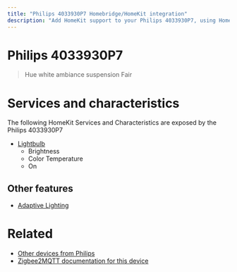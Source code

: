 ```yaml
---
title: "Philips 4033930P7 Homebridge/HomeKit integration"
description: "Add HomeKit support to your Philips 4033930P7, using Homebridge, Zigbee2MQTT and homebridge-z2m."
---
```

<!---
This file has been GENERATED using src/docgen/docgen.ts
DO NOT EDIT THIS FILE MANUALLY!
-->
# Philips 4033930P7
> Hue white ambiance suspension Fair


# Services and characteristics
The following HomeKit Services and Characteristics are exposed by
the Philips 4033930P7

* [Lightbulb](../../light.md)
  * Brightness
  * Color Temperature
  * On

## Other features
* [Adaptive Lighting](../../light.md)

# Related
* [Other devices from Philips](../index.md#philips)
* [Zigbee2MQTT documentation for this device](https://www.zigbee2mqtt.io/devices/4033930P7.html)